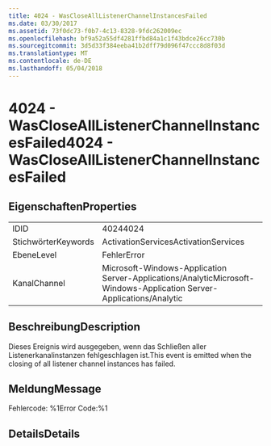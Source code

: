 ```yaml
---
title: 4024 - WasCloseAllListenerChannelInstancesFailed
ms.date: 03/30/2017
ms.assetid: 73f0dc73-f0b7-4c13-8328-9fdc262009ec
ms.openlocfilehash: bf9a52a55df4281ffbd84a1c1f43bdce26cc730b
ms.sourcegitcommit: 3d5d33f384eeba41b2dff79d096f47ccc8d8f03d
ms.translationtype: MT
ms.contentlocale: de-DE
ms.lasthandoff: 05/04/2018
---
```

# <a name="4024---wasclosealllistenerchannelinstancesfailed"></a><span data-ttu-id="a0f31-102">4024 - WasCloseAllListenerChannelInstancesFailed</span><span class="sxs-lookup"><span data-stu-id="a0f31-102">4024 - WasCloseAllListenerChannelInstancesFailed</span></span>
## <a name="properties"></a><span data-ttu-id="a0f31-103">Eigenschaften</span><span class="sxs-lookup"><span data-stu-id="a0f31-103">Properties</span></span>  
  
|||  
|-|-|  
|<span data-ttu-id="a0f31-104">ID</span><span class="sxs-lookup"><span data-stu-id="a0f31-104">ID</span></span>|<span data-ttu-id="a0f31-105">4024</span><span class="sxs-lookup"><span data-stu-id="a0f31-105">4024</span></span>|  
|<span data-ttu-id="a0f31-106">Stichwörter</span><span class="sxs-lookup"><span data-stu-id="a0f31-106">Keywords</span></span>|<span data-ttu-id="a0f31-107">ActivationServices</span><span class="sxs-lookup"><span data-stu-id="a0f31-107">ActivationServices</span></span>|  
|<span data-ttu-id="a0f31-108">Ebene</span><span class="sxs-lookup"><span data-stu-id="a0f31-108">Level</span></span>|<span data-ttu-id="a0f31-109">Fehler</span><span class="sxs-lookup"><span data-stu-id="a0f31-109">Error</span></span>|  
|<span data-ttu-id="a0f31-110">Kanal</span><span class="sxs-lookup"><span data-stu-id="a0f31-110">Channel</span></span>|<span data-ttu-id="a0f31-111">Microsoft-Windows-Application Server-Applications/Analytic</span><span class="sxs-lookup"><span data-stu-id="a0f31-111">Microsoft-Windows-Application Server-Applications/Analytic</span></span>|  
  
## <a name="description"></a><span data-ttu-id="a0f31-112">Beschreibung</span><span class="sxs-lookup"><span data-stu-id="a0f31-112">Description</span></span>  
 <span data-ttu-id="a0f31-113">Dieses Ereignis wird ausgegeben, wenn das Schließen aller Listenerkanalinstanzen fehlgeschlagen ist.</span><span class="sxs-lookup"><span data-stu-id="a0f31-113">This event is emitted when the closing of all listener channel instances has failed.</span></span>  
  
## <a name="message"></a><span data-ttu-id="a0f31-114">Meldung</span><span class="sxs-lookup"><span data-stu-id="a0f31-114">Message</span></span>  
 <span data-ttu-id="a0f31-115">Fehlercode: %1</span><span class="sxs-lookup"><span data-stu-id="a0f31-115">Error Code:%1</span></span>  
  
## <a name="details"></a><span data-ttu-id="a0f31-116">Details</span><span class="sxs-lookup"><span data-stu-id="a0f31-116">Details</span></span>
